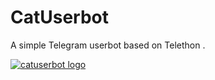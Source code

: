 # CatUserbot

A simple Telegram userbot based on Telethon .

[![catuserbot logo](https://telegra.ph/file/44c6dc823404241ddeea2.jpg)](https://dashboard.heroku.com/new?button-url=https%3A%2F%2Fgithub.com%2Fsandy1709%2Fcatuserbot%2Ftree%2Fbugs&template=https%3A%2F%2Fgithub.com%2Fsandy1709%2Fcatuserbot) 
